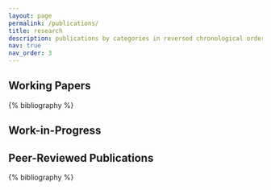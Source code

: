 ```yaml
---
layout: page
permalink: /publications/
title: research
description: publications by categories in reversed chronological order. generated by jekyll-scholar.
nav: true
nav_order: 3
---
```


<!-- _pages/publications.md -->
<div class="publications">

## Working Papers
{% bibliography %}

## Work-in-Progress

## Peer-Reviewed Publications
{% bibliography %}

</div>
